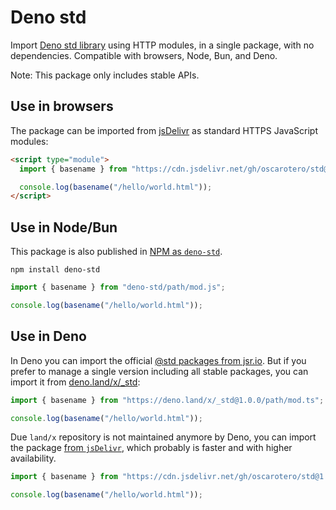 # Deno std

Import [Deno std library](https://jsr.io/@std) using HTTP modules, in a single
package, with no dependencies. Compatible with browsers, Node, Bun, and Deno.

Note: This package only includes stable APIs.

## Use in browsers

The package can be imported from
[jsDelivr](https://www.jsdelivr.com/package/gh/oscarotero/std?tab=files) as
standard HTTPS JavaScript modules:

```html
<script type="module">
  import { basename } from "https://cdn.jsdelivr.net/gh/oscarotero/std@1.0.0/path/mod.js";

  console.log(basename("/hello/world.html"));
</script>
```

## Use in Node/Bun

This package is also published in
[NPM as `deno-std`](https://www.npmjs.com/package/deno-std).

```
npm install deno-std
```

```js
import { basename } from "deno-std/path/mod.js";

console.log(basename("/hello/world.html"));
```

## Use in Deno

In Deno you can import the official
[@std packages from jsr.io](https://jsr.io/@std). But if you prefer to manage a
single version including all stable packages, you can import it from
[deno.land/x/_std](https://deno.land/x/_std@1.0.0):

```ts
import { basename } from "https://deno.land/x/_std@1.0.0/path/mod.ts";

console.log(basename("/hello/world.html"));
```

Due `land/x` repository is not maintained anymore by Deno, you can import the
package
[from `jsDelivr`](https://www.jsdelivr.com/package/gh/oscarotero/std?tab=files),
which probably is faster and with higher availability.

```ts
import { basename } from "https://cdn.jsdelivr.net/gh/oscarotero/std@1.0.0/path/mod.ts";

console.log(basename("/hello/world.html"));
```
